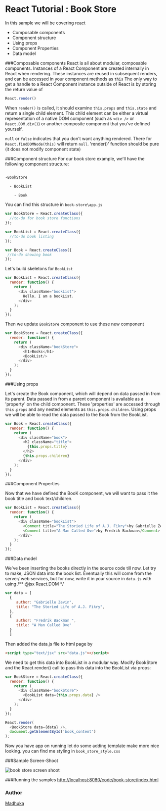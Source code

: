 # React Tutorial : Book Store
In this sample we will be covering react
  - Composable components
  - Component structure
  - Using props
  - Component Properties
  - Data model
  
###Composable components
React is all about modular, composable components.
Instances of a React Component are created internally in React when rendering. These instances are reused in subsequent renders, and can be accessed in your component methods as `this`
The only way to get a handle to a React Component instance outside of React is by storing the return value of 
```js
React.render()
```

When `render()` is called, it should examine `this.props` and `this.state` and return a single child element. This child element can be either a virtual representation of a native DOM component (such as `<div />` or `React.DOM.div()`) or another composite component that you've defined yourself.

`null` or `false` indicates that you don't want anything rendered. There for `React.findDOMNode(this)` will return `null`. 'render()' function should be pure (it does not modify component state)

###Component structure
For our book store example, we'll have the following component structure:


```sh

-BookStore

  - BookList

    - Book

```

You can find this structure in `book-store\app.js`

```js
var BookStore = React.createClass({
  //to-do for book store functions
});

var BookList = React.createClass({
  //to-do book listing
});

var Book = React.createClass({
 //to-do showing book 
});
```

Let's build skeletons for `BookList` 

```js
var BookList = React.createClass({
  render: function() {
    return (
      <div className="bookList">
        Hello, I am a bookList.
      </div>
    );
  }
});
```

Then we update `BookStore` component to use these new component

```js
var BookStore = React.createClass({
  render: function() {
    return (
      <div className="bookStore">
        <h1>Books</h1>
        <BookList/>
      </div>
    );
  }
});
```
###Using props

Let's create the Book component, which will depend on data passed in from its parent. Data passed in from a parent component is available as a 'property' on the child component. These 'properties' are accessed through `this.props` and any nested elements as `this.props.children`. Using props we will be able to read the data passed to the Book from the BookList. 

```js
var Book = React.createClass({
  render: function() {
    return (
      <div className="book">
        <h2 className="title">
          {this.props.title}
        </h2>
        {this.props.children}
      </div>
    );
  }
});
```

###Component Properties

Now that we have defined the BooK component, we will want to pass it the book title and book text/children.
```js
var BookList = React.createClass({
  render: function() {
    return (
      <div className="bookList">
        <Comment title="The Storied Life of A.J. Fikry">by Gabrielle Zevin</Comment>
        <Comment title="A Man Called Ove">by Fredrik Backman</Comment>
      </div>
    );
  }
});
```

###Data model

We've been inserting the books directly in the source code till now. Let try to make, JSON data into the book list. Eventually this will come from the server/ web services, but for now, write it in your source in `data.js` with  using /** @jsx React.DOM */ 

```js
var data = [
  {
     author: "Gabrielle Zevin", 
     title: "The Storied Life of A.J. Fikry",
  },
  {
     author: "Fredrik Backman ", 
     title: "A Man Called Ove"
  }
  ]
```

Then added the data.js file to html page by

```html
<script type="text/jsx" src="data.js"></script>
```

We need to get this data into BookList in a modular way. Modify BookStore and the React.render() call to pass this data into the BookList via props:

```js
var BookStore = React.createClass({
  render: function() {
    return (
      <div className="bookStore">
        <BookList data={this.props.data} />
      </div>
    );
  }
});

React.render(
  <BookStore data={data} />,
  document.getElementById('book_content')
);

```
Now you have app on running let do some adding template make more nice looking. you can find me styling in `book_store_style.css`


###Sample Screen-Shoot 

![book store screen shoot](https://lh3.googleusercontent.com/BgJrgsPcTLCM3k_a125lmPLJY4YiOzilaRWqXyxSww_RxsCm__FNIc8icp_oYmoJka7N4QvV=w1342-h547)

###Running the samples
[http://localhost:8080/code/book-store/index.html](http://localhost:8080/code/book-store/index.html)

### Author
[Madhuka](http://madhukaudantha.blogspot.com/)
